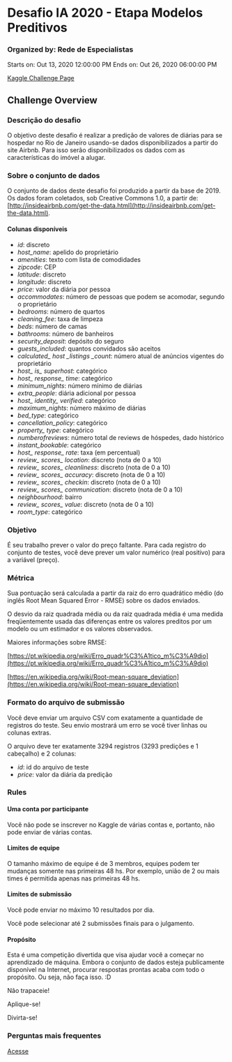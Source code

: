 # Desafio IA 2020 - Etapa Modelos Preditivos #
### Organized by: Rede de Especialistas ###
Starts on: Out 13, 2020 12:00:00 PM
Ends on: Out 26, 2020 06:00:00 PM 

[Kaggle Challenge Page](https://www.kaggle.com/c/desafioiamp2020)

## Challenge Overview ##

### Descrição do desafio ###

O objetivo deste desafio é realizar a predição de valores de diárias para se hospedar no Rio de Janeiro usando-se dados disponibilizados a partir do site Airbnb. Para isso serão disponibilizados os dados com as características do imóvel a alugar.

### Sobre o conjunto de dados ###

O conjunto de dados deste desafio foi produzido a partir da base de 2019. Os dados foram coletados, sob Creative Commons 1.0, a partir de: [http://insideairbnb.com/get-the-data.html](http://insideairbnb.com/get-the-data.html).

#### Colunas disponíveis ####

* *id*: discreto
* *host_name*: apelido do proprietário
* *amenities*: texto com lista de comodidades
* *zipcode*: CEP
* *latitude*: discreto
* *longitude*: discreto
* *price*: valor da diária por pessoa
* *accommodates*: número de pessoas que podem se acomodar, segundo o proprietário
* *bedrooms*: número de quartos
* *cleaning_fee*: taxa de limpeza
* *beds*: número de camas
* *bathrooms*: número de banheiros
* *security_deposit*: depósito do seguro
* *guests_included*: quantos convidados são aceitos
* *calculated_ host _listings _count*: número atual de anúncios vigentes do proprietário
* *host_ is_ superhost*: categórico
* *host_ response_ time*: categórico
* *minimum_nights*: número mínimo de diárias
* *extra_people*: diária adicional por pessoa
* *host_ identity_ verified*: categórico
* *maximum_nights*: número máximo de diárias
* *bed_type*: categórico
* *cancellation_policy*: categórico
* *property_ type*: categórico
* *numberofreviews*: número total de reviews de hóspedes, dado histórico
* *instant_bookable*: categórico
* *host_ response_ rate*: taxa (em percentual)
* *review_ scores_ location*: discreto (nota de 0 a 10)
* *review_ scores_ cleanliness*: discreto (nota de 0 a 10)
* *review_ scores_ accuracy*: discreto (nota de 0 a 10)
* *review_ scores_ checkin*: discreto (nota de 0 a 10)
* *review_ scores_ communication*: discreto (nota de 0 a 10)
* *neighbourhood*: bairro
* *review_ scores_ value*: discreto (nota de 0 a 10)
* *room_type*: categórico

### Objetivo ###

É seu trabalho prever o valor do preço faltante. Para cada registro do conjunto de testes, você deve prever um valor numérico (real positivo) para a variável (preço).

### Métrica ###

Sua pontuação será calculada a partir da raiz do erro quadrático médio (do inglês Root Mean Squared Error - RMSE) sobre os dados enviados.

O desvio da raiz quadrada média ou da raiz quadrada média é uma medida freqüentemente usada das diferenças entre os valores preditos por um modelo ou um estimador e os valores observados.

Maiores informações sobre RMSE:

[https://pt.wikipedia.org/wiki/Erro_quadr%C3%A1tico_m%C3%A9dio](https://pt.wikipedia.org/wiki/Erro_quadr%C3%A1tico_m%C3%A9dio)

[https://en.wikipedia.org/wiki/Root-mean-square_deviation](https://en.wikipedia.org/wiki/Root-mean-square_deviation)

### Formato do arquivo de submissão ###

Você deve enviar um arquivo CSV com exatamente a quantidade de registros do teste. Seu envio mostrará um erro se você tiver linhas ou colunas extras.

O arquivo deve ter exatamente 3294 registros (3293 predições e 1 cabeçalho) e 2 colunas:

* *id*: id do arquivo de teste
* *price*: valor da diária da predição

### Rules ###

#### Uma conta por participante ####

Você não pode se inscrever no Kaggle de várias contas e, portanto, não pode enviar de várias contas.

#### Limites de equipe ####

O tamanho máximo de equipe é de 3 membros, equipes podem ter mudanças somente nas primeiras 48 hs. Por exemplo, união de 2 ou mais times é permitida apenas nas primeiras 48 hs.

#### Limites de submissão ####

Você pode enviar no máximo 10 resultados por dia.

Você pode selecionar até 2 submissões finais para o julgamento.

#### Propósito ####

Esta é uma competição divertida que visa ajudar você a começar no aprendizado de máquina. Embora o conjunto de dados esteja publicamente disponível na Internet, procurar respostas prontas acaba com todo o propósito. Ou seja, não faça isso. :D

Não trapaceie!

Aplique-se!

Divirta-se!

### Perguntas mais frequentes ###

[Acesse](https://sites.google.com/serpro.gov.br/desafio-ia-2020-faq/in%C3%ADcio)

